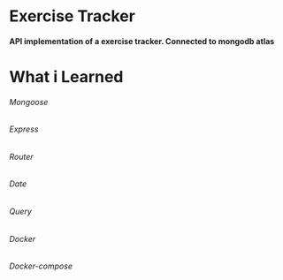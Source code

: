# Exercise Tracker
#### API implementation of a exercise tracker. Connected to mongodb atlas
# What i Learned
###### Mongoose
###### Express
###### Router
###### Date
###### Query
###### Docker
###### Docker-compose
